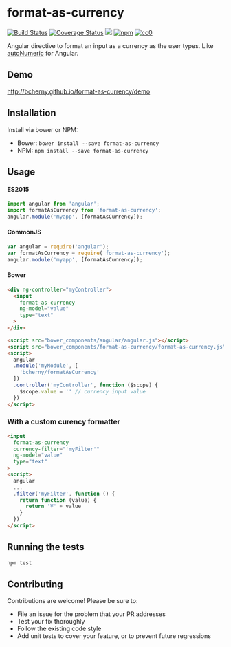 # format-as-currency

[![Build Status][build]](https://circleci.com/gh/bcherny/format-as-currency) [![Coverage Status][coverage]](https://coveralls.io/r/bcherny/format-as-currency) ![][bower] [![npm]](https://www.npmjs.com/package/format-as-currency) [![cc0]](http://creativecommons.org/about/cc0)

[build]: https://img.shields.io/circleci/project/bcherny/format-as-currency.svg?branch=master&style=flat-square
[coverage]: http://img.shields.io/coveralls/bcherny/format-as-currency.svg?branch=master&style=flat-square
[bower]: https://img.shields.io/bower/v/format-as-currency.svg?style=flat-square
[npm]: https://img.shields.io/npm/v/format-as-currency.svg?style=flat-square
[cc0]: https://img.shields.io/npm/l/format-as-currency.svg?style=flat-square

Angular directive to format an input as a currency as the user types. Like [autoNumeric](https://github.com/BobKnothe/autoNumeric) for Angular.

## Demo

http://bcherny.github.io/format-as-currency/demo

## Installation

Install via bower or NPM:

- Bower: `bower install --save format-as-currency`
- NPM: `npm install --save format-as-currency`

## Usage

#### ES2015
```js
import angular from 'angular';
import formatAsCurrency from 'format-as-currency';
angular.module('myapp', [formatAsCurrency]);
```

#### CommonJS
```js
var angular = require('angular');
var formatAsCurrency = require('format-as-currency');
angular.module('myapp', [formatAsCurrency]);
```

#### Bower

```html
<div ng-controller="myController">
  <input
    format-as-currency
    ng-model="value"
    type="text"
  >
</div>

<script src="bower_components/angular/angular.js"></script>
<script src="bower_components/format-as-currency/format-as-currency.js"></script>
<script>
  angular
  .module('myModule', [
    'bcherny/formatAsCurrency'
  ])
  .controller('myController', function ($scope) {
    $scope.value = '' // currency input value
  })
</script>
```

### With a custom curency formatter

```html
<input
  format-as-currency
  currency-filter="'myFilter'"
  ng-model="value"
  type="text"
>
<script>
  angular
  ...
  .filter('myFilter', function () {
    return function (value) {
      return '¥' + value
    }
  })
</script>
```

## Running the tests

```sh
npm test
```

## Contributing

Contributions are welcome! Please be sure to:

- File an issue for the problem that your PR addresses
- Test your fix thoroughly
- Follow the existing code style
- Add unit tests to cover your feature, or to prevent future regressions
